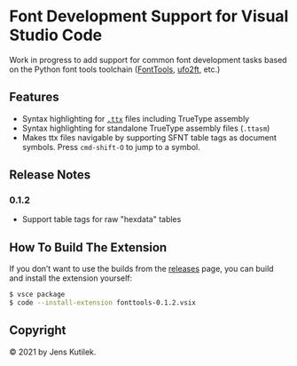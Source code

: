 # Font Development Support for Visual Studio Code

Work in progress to add support for common font development tasks based on the Python font tools toolchain ([FontTools](https://github.com/fonttools/fonttools), [ufo2ft](https://github.com/googlefonts/ufo2ft), etc.)

## Features

- Syntax highlighting for [`.ttx`](https://github.com/fonttools/fonttools) files including TrueType assembly
- Syntax highlighting for standalone TrueType assembly files (`.ttasm`)
- Makes ttx files navigable by supporting SFNT table tags as document symbols. Press `cmd-shift-O` to jump to a symbol.

## Release Notes

### 0.1.2

- Support table tags for raw "hexdata" tables

## How To Build The Extension

If you don’t want to use the builds from the [releases](/jenskutilek/vscode-fonttools/releases) page, you can build and install the extension yourself:

```bash
$ vsce package
$ code --install-extension fonttools-0.1.2.vsix
```

## Copyright

© 2021 by Jens Kutilek.
